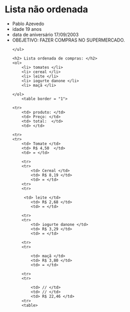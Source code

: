 
<!Doctype html>
<html lang="Pt-br">
    <head>
        <title> Atividade do dia 15/03 </title>
        <meta charset='utf-8'>
    </head>
<body>
</body/>
    <h1> Lista não ordenada </h1>
    <ul>
        <li> Pablo Azevedo </li>
        <li> idade 19 anos </li>
        <li> data de aniversário 17/09/2003 </li>
        <li> OBEJETIVO: FAZER COMPRAS NO SUPERMERCADO. </li>
        
    </ul>    

    <h2> Lista ordenada de compras: </h2>
    <ol>
        <li> tomates </li>
        <li> cereal </li>
        <li> leite </li>
        <li> iogurte danone </li>
        <li> maçã </li>
        
    </ol>
        <table border = "1">

    <tr>
        <td> produto: </td>
        <td> Preço: </td>
        <td> total:  </td>
        <td> </td>

    <tr>
    <tr>
        <td> Tomate </td>
        <td> R$ 4,50  </td>
        <td> = </td>

        <tr>
        <tr>
            <td> Cereal </td>
            <td> R$ 8,19 </td>
            <td> = </td>
        <tr>
        <tr>

         <td> leite </td>
            <td> R$ 2,68 </td>
            <td> = </td>

        <tr>
        <tr>
            <td> iogurte danone </td>
            <td> R$ 3,29 </td>
            <td> = </td>
        
        <tr>
        <tr>
            
            <td> maçã </td>
            <td> R$ 3,80 </td>
            <td> = </td>

        <tr>
        <tr>

            <td> // </td>
            <td> // </td>
            <td> R$ 22,46 </td>
        <tr>
        <table>
